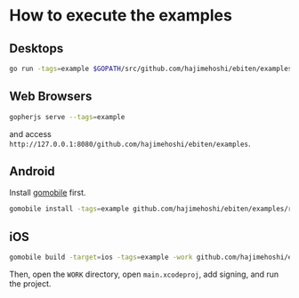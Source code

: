 # How to execute the examples

## Desktops

```sh
go run -tags=example $GOPATH/src/github.com/hajimehoshi/ebiten/examples/rotate/main.go
```

## Web Browsers

```sh
gopherjs serve --tags=example
```

and access `http://127.0.0.1:8080/github.com/hajimehoshi/ebiten/examples`.

## Android

Install [gomobile](https://godoc.org/golang.org/x/mobile/cmd/gomobile) first.

```sh
gomobile install -tags=example github.com/hajimehoshi/ebiten/examples/rotate
```

## iOS

```sh
gomobile build -target=ios -tags=example -work github.com/hajimehoshi/ebiten/examples/rotate
```

Then, open the `WORK` directory, open `main.xcodeproj`, add signing, and run the project.
